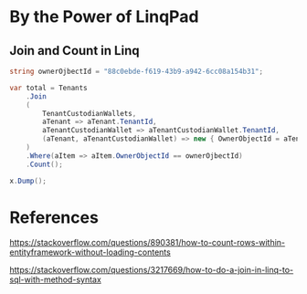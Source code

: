 # By the Power of LinqPad 

## Join and Count in Linq


```csharp
string ownerOjbectId = "88c0ebde-f619-43b9-a942-6cc08a154b31";

var total = Tenants
	.Join
	(
		TenantCustodianWallets,
		aTenant => aTenant.TenantId,
		aTenantCustodianWallet => aTenantCustodianWallet.TenantId,
		(aTenant, aTenantCustodianWallet) => new { OwnerObjectId = aTenant.OwnerObjectId }
	)
	.Where(aItem => aItem.OwnerObjectId == ownerOjbectId)
	.Count();

x.Dump();
```


# References

https://stackoverflow.com/questions/890381/how-to-count-rows-within-entityframework-without-loading-contents

https://stackoverflow.com/questions/3217669/how-to-do-a-join-in-linq-to-sql-with-method-syntax

